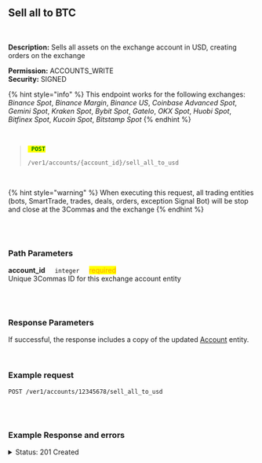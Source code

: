 ## Sell all to BTC<br>
<br>

**Description:**  Sells all assets on the exchange account in USD, creating orders on the exchange<br>

**Permission:** ACCOUNTS_WRITE<br>
**Security:** SIGNED<br>

{% hint style="info" %}
This endpoint works for the following exchanges: *Binance Spot*, *Binance Margin*, *Binance US*, *Coinbase Advanced Spot*, *Gemini Spot*, *Kraken Spot*, *Bybit Spot*, *GateIo*, *OKX Spot*, *Huobi Spot*, *Bitfinex Spot*, *Kucoin Spot*, *Bitstamp Spot*
{% endhint %}

<br>

<blockquote>

<code><mark style="color:green"><strong> POST </strong></mark></code>

<code>/ver1/accounts/{account_id}/sell_all_to_usd</code>

</blockquote>

<br>

{% hint style="warning" %}
When executing this request, all trading entities (bots, SmartTrade, trades, deals, orders, exception Signal Bot) will be stop and close at the 3Commas and the exchange
{% endhint %}

<br>
<br>

### Path Parameters<br>
<p>
   <strong>account_id</strong>&nbsp;&nbsp;&nbsp;&nbsp;&nbsp;<code>integer</code>&nbsp;&nbsp;&nbsp;&nbsp;&nbsp;<mark style="color:orange">required</mark><br>
   Unique 3Commas ID for this exchange account entity
</p>
<br>
<br>


### Response Parameters<br>

If successful, the response includes a copy of the updated [Account](./README.md) entity.

<br>

### Example request<br>

```
POST /ver1/accounts/12345678/sell_all_to_usd
```
<br>
<br>

### Example Response and errors<br>

<details>
<summary>Status: 201 Created</summary><br>
```json
{
    "id": 12345678,
    "auto_balance_period": 12,
    "auto_balance_portfolio_id": null,
    "auto_balance_currency_change_limit": null,
    "autobalance_enabled": false,
    "hedge_mode_available": false,
    "hedge_mode_enabled": false,
    "is_locked": false,
    "smart_trading_supported": true,
    "smart_selling_supported": true,
    "available_for_trading": {},
    "stats_supported": true,
    "trading_supported": true,
    "market_buy_supported": true,
    "market_sell_supported": true,
    "conditional_buy_supported": true,
    "bots_allowed": true,
    "bots_ttp_allowed": true,
    "bots_tsl_allowed": true,
    "gordon_bots_available": true,
    "multi_bots_allowed": true,
    "created_at": "2024-08-29T14:16:10.830Z",
    "updated_at": "2024-09-12T21:17:05.627Z",
    "last_auto_balance": null,
    "fast_convert_available": true,
    "grid_bots_allowed": true,
    "api_key_invalid": false,
    "market_icon": "https://3commas.io/img/exchanges/bybit.png",
    "deposit_enabled": false,
    "include_in_summary": true,
    "supported_market_types": [
        "spot"
    ],
    "primary_display_currency_profit_percentage": {
        "currency": "USD",
        "amount": "-1.18"
    },
    "primary_display_currency_profit": {
        "currency": "USD",
        "amount": "-0.389719012720540078530880508799462572957617268153"
    },
    "day_profit_primary_display_currency_percentage": {
        "currency": "USD",
        "amount": "0.0614"
    },
    "day_profit_primary_display_currency": {
        "currency": "USD",
        "amount": "0.0200239312383869821608245791635003900071969565577"
    },
    "primary_display_currency_amount": {
        "currency": "USD",
        "amount": "32.609893809874959921469119491200537427042382731847"
    },
    "total_primary_display_currency_profit": {
        "currency": "USD",
        "amount": -0.3897190127205401
    },
    "available_include_in_summary": true,
    "api_key": "gyTAiGCgRe1hctsA1J",
    "name": "New name exchange",
    "auto_balance_method": null,
    "auto_balance_error": null,
    "customer_id": null,
    "subaccount_name": null,
    "lock_reason": null,
    "btc_amount": "0.0005191667038391071501073142164609103680211753",
    "usd_amount": "32.609893809874959921469119491200537427042382731847",
    "day_profit_btc": "0.000000166447295963256920306806738688145799350043270551",
    "day_profit_usd": "0.0200239312383869821608245791635003900071969565577",
    "day_profit_btc_percentage": "0.03",
    "day_profit_usd_percentage": "0.06",
    "btc_profit": "-0.0000244065186818818498926857835390896319788247",
    "usd_profit": "-0.389719012720540078530880508799462572957617268153",
    "usd_profit_percentage": "-1.18",
    "btc_profit_percentage": "-4.49",
    "total_btc_profit": "-2.440651868188185e-05",
    "total_usd_profit": "-0.3897190127205401",
    "pretty_display_type": "BybitSpot",
    "exchange_name": "Bybit Spot",
    "market_code": "bybit_spot",
    "api_keys_state": "ok"
}
```

<details>
<summary>Status: 401 Unauthorized</summary><br>

```json
{
    "error": "signature_invalid",
    "error_description": "Provided signature is invalid"
}

```
</details>